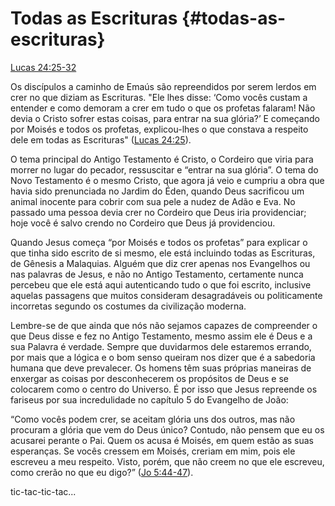 # **Todas as Escrituras** {#todas-as-escrituras}

[Lucas 24:25-32](http://bibliaonline.com.br/acf/lc/24/25-32)

Os discípulos a caminho de Emaús são repreendidos por serem lerdos em crer no que diziam as Escrituras. &quot;Ele lhes disse: ‘Como vocês custam a entender e como demoram a crer em tudo o que os profetas falaram! Não devia o Cristo sofrer estas coisas, para entrar na sua glória?’ E começando por Moisés e todos os profetas, explicou-lhes o que constava a respeito dele em todas as Escrituras&quot; ([Lucas 24:25](http://bibliaonline.com.br/acf/lc/24/25)).

O tema principal do Antigo Testamento é Cristo, o Cordeiro que viria para morrer no lugar do pecador, ressuscitar e “entrar na sua glória”. O tema do Novo Testamento é o mesmo Cristo, que agora já veio e cumpriu a obra que havia sido prenunciada no Jardim do Éden, quando Deus sacrificou um animal inocente para cobrir com sua pele a nudez de Adão e Eva. No passado uma pessoa devia crer no Cordeiro que Deus iria providenciar; hoje você é salvo crendo no Cordeiro que Deus já providenciou.

Quando Jesus começa “por Moisés e todos os profetas” para explicar o que tinha sido escrito de si mesmo, ele está incluindo todas as Escrituras, de Gênesis a Malaquias. Alguém que diz crer apenas nos Evangelhos ou nas palavras de Jesus, e não no Antigo Testamento, certamente nunca percebeu que ele está aqui autenticando tudo o que foi escrito, inclusive aquelas passagens que muitos consideram desagradáveis ou politicamente incorretas segundo os costumes da civilização moderna.

Lembre-se de que ainda que nós não sejamos capazes de compreender o que Deus disse e fez no Antigo Testamento, mesmo assim ele é Deus e a sua Palavra é verdade. Sempre que duvidarmos dele estaremos errando, por mais que a lógica e o bom senso queiram nos dizer que é a sabedoria humana que deve prevalecer. Os homens têm suas próprias maneiras de enxergar as coisas por desconhecerem os propósitos de Deus e se colocarem como o centro do Universo. É por isso que Jesus repreende os fariseus por sua incredulidade no capítulo 5 do Evangelho de João:

“Como vocês podem crer, se aceitam glória uns dos outros, mas não procuram a glória que vem do Deus único? Contudo, não pensem que eu os acusarei perante o Pai. Quem os acusa é Moisés, em quem estão as suas esperanças. Se vocês cressem em Moisés, creriam em mim, pois ele escreveu a meu respeito. Visto, porém, que não creem no que ele escreveu, como crerão no que eu digo?” ([Jo 5:44-47](http://bibliaonline.com.br/acf/jo/5/44-47)).

tic-tac-tic-tac...